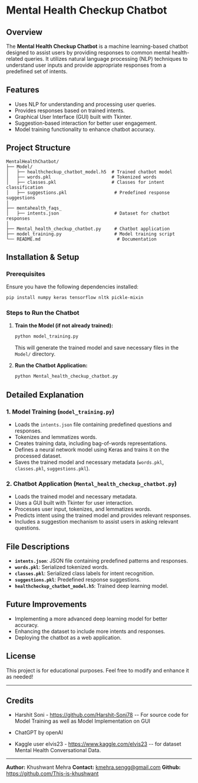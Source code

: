 # Mental Health Checkup Chatbot

## Overview

The **Mental Health Checkup Chatbot** is a machine learning-based chatbot designed to assist users by providing responses to common mental health-related queries. It utilizes natural language processing (NLP) techniques to understand user inputs and provide appropriate responses from a predefined set of intents.

## Features

- Uses NLP for understanding and processing user queries.
- Provides responses based on trained intents.
- Graphical User Interface (GUI) built with Tkinter.
- Suggestion-based interaction for better user engagement.
- Model training functionality to enhance chatbot accuracy.

## Project Structure

```
MentalHealthChatbot/
├── Model/
│   ├── healthcheckup_chatbot_model.h5  # Trained chatbot model
│   ├── words.pkl                       # Tokenized words
│   ├── classes.pkl                     # Classes for intent classification
│   ├── suggestions.pkl                  # Predefined response suggestions
│
├── mentahealth_faqs_
│   ├── intents.json                     # Dataset for chatbot responses
│
├── Mental_health_checkup_chatbot.py     # Chatbot application
├── model_training.py                    # Model training script
└── README.md                             # Documentation
```

## Installation & Setup

### Prerequisites

Ensure you have the following dependencies installed:

```bash
pip install numpy keras tensorflow nltk pickle-mixin
```

### Steps to Run the Chatbot

1. **Train the Model (if not already trained):**

   ```bash
   python model_training.py
   ```

   This will generate the trained model and save necessary files in the `Model/` directory.

2. **Run the Chatbot Application:**
   ```bash
   python Mental_health_checkup_chatbot.py
   ```

## Detailed Explanation

### 1. Model Training (`model_training.py`)

- Loads the `intents.json` file containing predefined questions and responses.
- Tokenizes and lemmatizes words.
- Creates training data, including bag-of-words representations.
- Defines a neural network model using Keras and trains it on the processed dataset.
- Saves the trained model and necessary metadata (`words.pkl`, `classes.pkl`, `suggestions.pkl`).

### 2. Chatbot Application (`Mental_health_checkup_chatbot.py`)

- Loads the trained model and necessary metadata.
- Uses a GUI built with Tkinter for user interaction.
- Processes user input, tokenizes, and lemmatizes words.
- Predicts intent using the trained model and provides relevant responses.
- Includes a suggestion mechanism to assist users in asking relevant questions.

## File Descriptions

- **`intents.json`**: JSON file containing predefined patterns and responses.
- **`words.pkl`**: Serialized tokenized words.
- **`classes.pkl`**: Serialized class labels for intent recognition.
- **`suggestions.pkl`**: Predefined response suggestions.
- **`healthcheckup_chatbot_model.h5`**: Trained deep learning model.

## Future Improvements

- Implementing a more advanced deep learning model for better accuracy.
- Enhancing the dataset to include more intents and responses.
- Deploying the chatbot as a web application.

## License

This project is for educational purposes. Feel free to modify and enhance it as needed!

---

## Credits

- Harshit Soni - https://github.com/Harshit-Soni78 -- For source code for Model Training as well as Model Implementation on GUI

- ChatGPT by openAI

- Kaggle user elvis23 - https://www.kaggle.com/elvis23 -- for dataset Mental Health Conversational Data.
---

**Author:** Khushwant Mehra
**Contact:** kmehra.sengg@gmail.com
**Github:** https://github.com/This-is-khushwant
